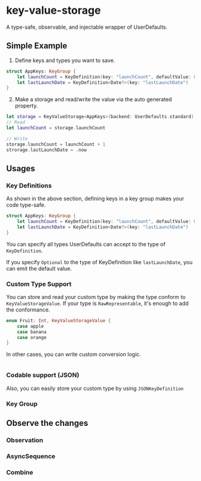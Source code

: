 # key-value-storage
A type-safe, observable, and injectable wrapper of UserDefaults.

## Simple Example
1. Define keys and types you want to save.

```swift
struct AppKeys: KeyGroup {
    let launchCount = KeyDefinition(key: "launchCount", defaultValue: 0)
    let lastLaunchDate = KeyDefinition<Date?>(key: "lastLaunchDate")
}
```

2. Make a storage and read/write the value via the auto generated property.

```swift
let storage = KeyValueStorage<AppKeys>(backend: UserDefaults.standard)
// Read
let launchCount = storage.launchCount 

// Write
storage.launchCount = launchCount + 1
strorage.lastLaunchDate = .now
```

## Usages
### Key Definitions
As shown in the above section, defining keys in a key group makes your code type-safe.
```swift
struct AppKeys: KeyGroup {
    let launchCount = KeyDefinition(key: "launchCount", defaultValue: 0)
    let lastLaunchDate = KeyDefinition<Date?>(key: "lastLaunchDate")
}
```

You can specify all types UserDefaults can accept to the type of `KeyDefinition`.

If you specify `Optional` to the type of KeyDefinition like `lastLaunchDate`, you can emit the default value.

### Custom Type Support
You can store and read your custom type by making the type conform to `KeyValueStorageValue`.
If your type is `RawRepresentable`, it's enough to add the conformance.
```swift
enum Fruit: Int, KeyValueStorageValue {
    case apple
    case banana
    case orange
}
```

In other cases, you can write custom conversion logic.
```swift
```

### Codable support (JSON)
Also, you can easily store your custom type by using `JSONKeyDefinition`

### Key Group

## Observe the changes
### Observation
### AsyncSequence
### Combine
